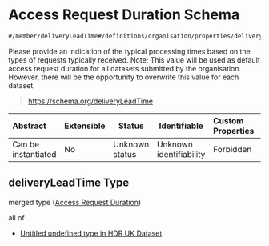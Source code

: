 # Access Request Duration Schema

```txt
#/member/deliveryLeadTime#/definitions/organisation/properties/deliveryLeadTime
```

Please provide an indication of the typical processing times based on the types of requests typically received. Note: This value will be used as default access request duration for all datasets submitted by the organisation. However, there will be the opportunity to overwrite this value for each dataset.


> <https://schema.org/deliveryLeadTime>
>

| Abstract            | Extensible | Status         | Identifiable            | Custom Properties | Additional Properties | Access Restrictions | Defined In                                                                                         |
| :------------------ | ---------- | -------------- | ----------------------- | :---------------- | --------------------- | ------------------- | -------------------------------------------------------------------------------------------------- |
| Can be instantiated | No         | Unknown status | Unknown identifiability | Forbidden         | Allowed               | none                | [dataset.schema.json\*](../../../schema/dataset/latest/dataset.schema.json "open original schema") |

## deliveryLeadTime Type

merged type ([Access Request Duration](dataset-definitions-organisation-metadata-properties-access-request-duration.md))

all of

-   [Untitled undefined type in HDR UK Dataset](dataset-definitions-organisation-metadata-properties-access-request-duration-allof-0.md "check type definition")

